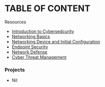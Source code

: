 # TABLE OF CONTENT



Resources
- [Introduction to Cybersedcurity]( https://skillsforall.com/course/introduction-to-cybersecurity?courseLang=en-US)
- [Networking Basics](https://skillsforall.com/course/networking-basics?courseLang=en-US)
- [Networking Device and Initial Configuration](https://skillsforall.com/course/networking-devices-and-initial-configuration?courseLang=en-US)
- [Endpoint Security](https://skillsforall.com/course/endpoint-security?courseLang=en-US)
- [Network Defense](https://skillsforall.com/course/network-defense?courseLang=en-US)
- [Cyber Threat Management](https://skillsforall.com/course/cyber-threat-management?courseLang=en-US)

### Projects
- Nil



